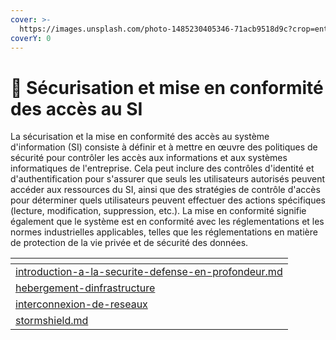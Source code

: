 ```yaml
---
cover: >-
  https://images.unsplash.com/photo-1485230405346-71acb9518d9c?crop=entropy&cs=tinysrgb&fm=jpg&ixid=MnwxOTcwMjR8MHwxfHNlYXJjaHwzfHxzZWN1cml0eXxlbnwwfHx8fDE2NzUyMzU0OTg&ixlib=rb-4.0.3&q=80
coverY: 0
---
```


# 🔐 Sécurisation et mise en conformité des accès au SI

La sécurisation et la mise en conformité des accès au système d'information (SI) consiste à définir et à mettre en œuvre des politiques de sécurité pour contrôler les accès aux informations et aux systèmes informatiques de l'entreprise. Cela peut inclure des contrôles d'identité et d'authentification pour s'assurer que seuls les utilisateurs autorisés peuvent accéder aux ressources du SI, ainsi que des stratégies de contrôle d'accès pour déterminer quels utilisateurs peuvent effectuer des actions spécifiques (lecture, modification, suppression, etc.). La mise en conformité signifie également que le système est en conformité avec les réglementations et les normes industrielles applicables, telles que les réglementations en matière de protection de la vie privée et de sécurité des données.

<table data-card-size="large" data-view="cards"><thead><tr><th data-card-target data-type="content-ref"></th></tr></thead><tbody><tr><td><a href="securisation-et-mise-en-conformite-des-acces-au-si/introduction-a-la-securite-defense-en-profondeur.md">introduction-a-la-securite-defense-en-profondeur.md</a></td></tr><tr><td><a href="securisation-et-mise-en-conformite-des-acces-au-si/hebergement-dinfrastructure/">hebergement-dinfrastructure</a></td></tr><tr><td><a href="securisation-et-mise-en-conformite-des-acces-au-si/interconnexion-de-reseaux/">interconnexion-de-reseaux</a></td></tr><tr><td><a href="securisation-et-mise-en-conformite-des-acces-au-si/stormshield.md">stormshield.md</a></td></tr></tbody></table>

